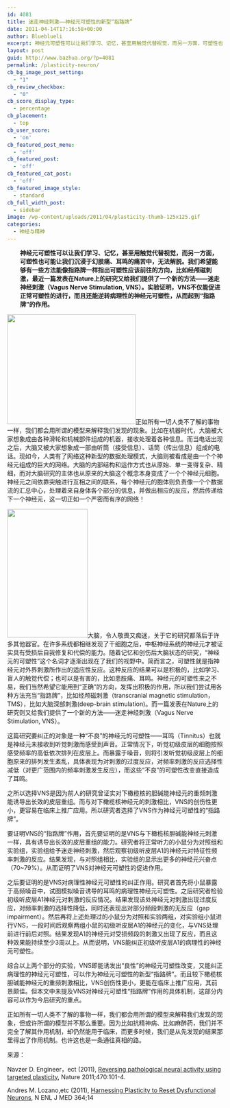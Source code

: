```yaml
---
id: 4081
title: 迷走神经刺激——神经元可塑性的新型“指路牌”
date: 2011-04-14T17:16:58+00:00
author: Blueblueli
excerpt: 神经元可塑性可以让我们学习、记忆，甚至用触觉代替视觉，而另一方面，可塑性也可能让我们沉浸于幻肢痛、耳鸣的痛苦中，无法解脱。我们希望能够有一些方法能像指路牌一样指出可塑性应该前往的方向，比如经颅磁刺激，最近一篇发表在Nature上的研究又给我们提供了一个新的方法——迷走神经刺激。实验证明，VNS不仅能促进正常可塑性的进行，而且还能逆转病理性的神经元可塑性，从而起到“指路牌”的作用。
layout: post
guid: http://www.bazhua.org/?p=4081
permalink: /plasticity-neuron/
cb_bg_image_post_setting:
  - "1"
cb_review_checkbox:
  - "0"
cb_score_display_type:
  - percentage
cb_placement:
  - top
cb_user_score:
  - 'on'
cb_featured_post_menu:
  - 'off'
cb_featured_post:
  - 'off'
cb_featured_cat_post:
  - 'off'
cb_featured_image_style:
  - standard
cb_full_width_post:
  - sidebar
image: /wp-content/uploads/2011/04/plasticity-thumb-125x125.gif
categories:
  - 神经与精神
---
```

<p style="padding-left: 30px">
  <strong>神经元可塑性可以让我们学习、记忆，甚至用触觉代替视觉，而另一方面，可塑性也可能让我们沉浸于幻肢痛、耳鸣的痛苦中，无法解脱。我们希望能够有一些方法能像指路牌一样指出可塑性应该前往的方向，比如经颅磁刺激，最近一篇发表在Nature上的研究又给我们提供了一个新的方法——迷走神经刺激（Vagus Nerve Stimulation, VNS）。实验证明，VNS不仅能促进正常可塑性的进行，而且还能逆转病理性的神经元可塑性，从而起到“指路牌”的作用。</strong>
</p>

<p style="text-align: left">
  <img class="size-medium wp-image-4082      aligncenter" src="/wp-content/uploads/2011/04/plasticity-thumb-300x256.gif" alt="" width="300" height="256" srcset="/wp-content/uploads/2011/04/plasticity-thumb-300x256.gif 300w, /wp-content/uploads/2011/04/plasticity-thumb-150x128.gif 150w" sizes="(max-width: 300px) 100vw, 300px" />正如所有一切人类不了解的事物一样，我们都会用所谓的模型来解释我们发现的现象。比如在机器时代，大脑被大家想象成由各种滑轮和机械部件组成的机器，接收处理着各种信息。而当电话出现之后，大脑又被大家想象成一部由听筒（接受信息）、话筒（传出信息）组成的电话。现如今，人类有了网络这种新型的数据处理模式，大脑则被看成是由一个个神经元组成的巨大的网络。大脑的内部结构和运作方式也从原始、单一变得复杂、精细，而对大脑研究的主体也从原来的大脑这个概念本身变成了一个个神经元细胞。神经元之间依靠突触进行互相之间的联系，每个神经元的胞体则负责像一个个数据流的汇总中心，处理着来自身体各个部分的信息，并做出相应的反应，然后传递给下一个神经元，这一切正如一个严密而有序的网络！
</p>

[<img class="size-medium wp-image-4083 alignright" src="/wp-content/uploads/2011/04/signpost-188x300.gif" alt="" width="188" height="300" srcset="/wp-content/uploads/2011/04/signpost-188x300.gif 188w, /wp-content/uploads/2011/04/signpost-94x150.gif 94w" sizes="(max-width: 188px) 100vw, 188px" />](/wp-content/uploads/2011/04/signpost.gif)大脑，令人敬畏又痴迷，关于它的研究都落后于许多其他器官。在许多系统都相继发现了干细胞之后，中枢神经系统的神经元才被证实具有受损后自我修复和代偿的能力。随着记忆和创伤后大脑状态的研究，“神经元的可塑性”这个名词才逐渐出现在了我们的视野中。简而言之，可塑性就是指神经元对外界刺激所作出的适应性反应。这种反应的结果可以是积极的，比如学习、盲人的触觉代偿；也可以是有害的，比如患肢痛、耳鸣。神经元的可塑性来之不易，我们当然希望它能用到“正确”的方向，发挥出积极的作用，所以我们尝试用各种方法充当“指路牌”，比如经颅磁刺激（transcranial magnetic stimulation，TMS），比如大脑深部刺激(deep-brain stimulation)。而一篇发表在Nature上的研究则又给我们提供了一个新的方法——迷走神经刺激（Vagus Nerve Stimulation, VNS）。

这篇研究要纠正的对象是一种“不良”的神经元的可塑性——耳鸣（Tinnitus）也就是神经元未接收到听觉刺激而感受到声音。正常情况下，听觉初级皮层的细胞按照感受频率的高低依次排列在皮层上。而暴露于噪音，则将引发听觉初级皮层上的细胞原来的排列发生紊乱，具体表现为对刺激的过度反应，对频率刺激的反应选择性减低（对更广范围内的频率刺激发生反应），而这些“不良”的可塑性改变直接造成了耳鸣。

之所以选择VNS是因为前人的研究曾证实对下橄榄核的胆碱能神经元的重频刺激能诱导出长效的皮层重组。而与对下橄榄核神经元的刺激相比，VNS的创伤性更小，更容易在临床上推广应用。所以研究者选择了VNS作为神经元可塑性的“指路牌”。

要证明VNS的“指路牌”作用，首先要证明的是VNS与下橄榄核胆碱能神经元刺激一样，具有诱导出长效的皮层重组的能力。研究者将正常听力的小鼠分为对照组和实验组，实验组给予迷走神经刺激，然后观察初级听皮层A1的神经元对特征性频率刺激的反应。结果发现，与对照组相比，实验组的显示出更多的神经元兴奋点（70~79%）。从而证明了VNS对神经元可塑性的促进作用。

之后要证明的是VNS对病理性神经元可塑性的纠正作用。研究者首先将小鼠暴露于高频噪音中，试图模拟噪音诱导的耳鸣的病理性神经元可塑性。之后研究者检验初级听皮层A1神经元对刺激的反应情况。结果发现该处神经元对刺激出现过度反应，对频率刺激的选择性降低，同时还表现出对部分频段刺激的无反应（gap impairment）。然后再将上述处理过的小鼠分为对照和实验两组，对实验组小鼠进行VNS，一段时间后观察两组小鼠的初级听皮层A1的神经元的变化，与VNS处理前进行前后对照。结果发现A1的神经元对受损频段的刺激又出现了反应，而且这种效果能持续至少3周以上。从而说明，VNS能纠正初级听皮层A1的病理性的神经元可塑性。

综合以上两个部分的实验，VNS即能诱发出“良性”的神经元可塑性改变，又能纠正病理性的神经元可塑性，可以作为神经元可塑性的新型“指路牌”。而且较下橄榄核胆碱能神经元的重频刺激相比，VNS创伤性更小，更能在临床上推广应用，其前景颇佳。但本文中未提及VNS对神经元可塑性“指路牌”作用的具体机制，这部分内容可以作为今后研究的重点。

正如所有一切人类不了解的事物一样，我们都会用所谓的模型来解释我们发现的现象，但或许所谓的模型并不那么重要。因为比如抗精神病、比如麻醉药，我们并不完全了解其作用机制，却仍然能用于临床，而更多时候，我们是从先发现的结果那里得出了作用机制。也许这也是一条通往真相的路。

来源：

Navzer D. Engineer，ect (2011), <a href="http://www.nature.com/nature/journal/v470/n7332/full/nature09656.html" target="_blank">Reversing pathological neural activity using targeted plasticity</a>, Nature 2011;470:101-4.

Andres M. Lozano,etc (2011), <a href="http://http://www.nejm.org/doi/full/10.1056/NEJMcibr1100496" target="_blank">Harnessing Plasticity to Reset Dysfunctional Neurons</a>, N ENL J MED 364;14
